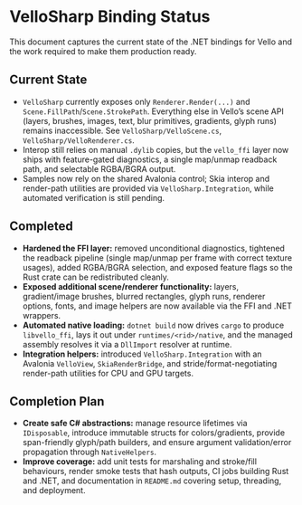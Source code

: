 # VelloSharp Binding Status

This document captures the current state of the .NET bindings for Vello and the work required to make them production ready.

## Current State

- `VelloSharp` currently exposes only `Renderer.Render(...)` and `Scene.FillPath`/`Scene.StrokePath`. Everything else in Vello’s scene API (layers, brushes, images, text, blur primitives, gradients, glyph runs) remains inaccessible. See `VelloSharp/VelloScene.cs`, `VelloSharp/VelloRenderer.cs`.
- Interop still relies on manual `.dylib` copies, but the `vello_ffi` layer now ships with feature-gated diagnostics, a single map/unmap readback path, and selectable RGBA/BGRA output.
- Samples now rely on the shared Avalonia control; Skia interop and render-path utilities are provided via `VelloSharp.Integration`, while automated verification is still pending.

## Completed

- **Hardened the FFI layer:** removed unconditional diagnostics, tightened the readback pipeline (single map/unmap per frame with correct texture usages), added RGBA/BGRA selection, and exposed feature flags so the Rust crate can be redistributed cleanly.
- **Exposed additional scene/renderer functionality:** layers, gradient/image brushes, blurred rectangles, glyph runs, renderer options, fonts, and image helpers are now available via the FFI and .NET wrappers.
- **Automated native loading:** `dotnet build` now drives `cargo` to produce `libvello_ffi`, lays it out under `runtimes/<rid>/native`, and the managed assembly resolves it via a `DllImport` resolver at runtime.
- **Integration helpers:** introduced `VelloSharp.Integration` with an Avalonia `VelloView`, `SkiaRenderBridge`, and stride/format-negotiating render-path utilities for CPU and GPU targets.

## Completion Plan

- **Create safe C# abstractions:** manage resource lifetimes via `IDisposable`, introduce immutable structs for colors/gradients, provide span-friendly glyph/path builders, and ensure argument validation/error propagation through `NativeHelpers`.
- **Improve coverage:** add unit tests for marshaling and stroke/fill behaviours, render smoke tests that hash outputs, CI jobs building Rust and .NET, and documentation in `README.md` covering setup, threading, and deployment.
